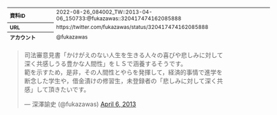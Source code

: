 <table style="font-size: 9pt; width: 610px; margin-bottom: 20px; height: 80px;">
<tbody>
    <tr>
        <th align=left>資料ID</th>
        <td align=left>2022-08-26_084002_TW::2013-04-06_150733:@fukazawas::320417474162085888</td>
    </tr>
    <tr>
        <th align=left>URL</th>
        <td align=left>https://twitter.com/fukazawas/status/320417474162085888</td>
    </tr>
    <tr>
        <th align=left>アカウント</th>
        <td align=left>@fukazawas</td>
    </tr>
    <tr>
        <th align=left>ユーザ名</th>
        <td align=left>深澤諭史</td>
    </tr>
    <tr>
        <th align=left>ツイートの記録日時</th>
        <td align=left>2022-08-26_084002_</td>
    </tr>
</tbody>
</table>
<blockquote class="twitter-tweet" data-width="450"  data-lang="ja"><p lang="ja" dir="ltr">司法審意見書「かけがえのない人生を生きる人々の喜びや悲しみに対して深く共感しうる豊かな人間性」をＬＳで涵養するそうです。<br>範を示すため，是非，その人間性とやらを発揮して，経済的事情で進学を断念した学生や，借金漬けの修習生，未登録者の「悲しみに対して深く共感」して頂きたいです。</p>&mdash; 深澤諭史 (@fukazawas) <a href="https://twitter.com/fukazawas/status/320417474162085888?ref_src=twsrc%5Etfw">April 6, 2013</a></blockquote>
<script async src="https://platform.twitter.com/widgets.js" charset="utf-8"></script>


